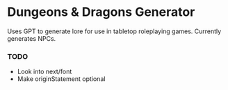 # Dungeons & Dragons Generator

Uses GPT to generate lore for use in tabletop roleplaying games. Currently generates NPCs.

### TODO

- Look into next/font
- Make originStatement optional
